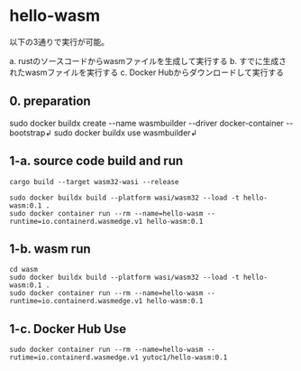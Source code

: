 # hello-wasm

以下の3通りで実行が可能。

a. rustのソースコードからwasmファイルを生成して実行する
b. すでに生成されたwasmファイルを実行する
c. Docker Hubからダウンロードして実行する

## 0. preparation

   sudo docker buildx create --name wasmbuilder --driver docker-container --bootstrap↲
   sudo docker buildx use wasmbuilder↲ 

## 1-a. source code build and run

    cargo build --target wasm32-wasi --release

    sudo docker buildx build --platform wasi/wasm32 --load -t hello-wasm:0.1 .
    sudo docker container run --rm --name=hello-wasm --runtime=io.containerd.wasmedge.v1 hello-wasm:0.1

## 1-b. wasm run

    cd wasm
    sudo docker buildx build --platform wasi/wasm32 --load -t hello-wasm:0.1 .
    sudo docker container run --rm --name=hello-wasm --runtime=io.containerd.wasmedge.v1 hello-wasm:0.1

## 1-c. Docker Hub Use

    sudo docker container run --rm --name=hello-wasm --rutime=io.containerd.wasmedge.v1 yutoc1/hello-wasm:0.1
